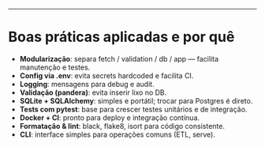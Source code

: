 
---

# Boas práticas aplicadas e por quê
- **Modularização**: separa fetch / validation / db / app — facilita manutenção e testes.
- **Config via .env**: evita secrets hardcoded e facilita CI.
- **Logging**: mensagens para debug e audit.
- **Validação (pandera)**: evita inserir lixo no DB.
- **SQLite + SQLAlchemy**: simples e portátil; trocar para Postgres é direto.
- **Tests com pytest**: base para crescer testes unitários e de integração.
- **Docker + CI**: pronto para deploy e integração contínua.
- **Formatação & lint**: black, flake8, isort para código consistente.
- **CLI**: interface simples para operações comuns (ETL, serve).

